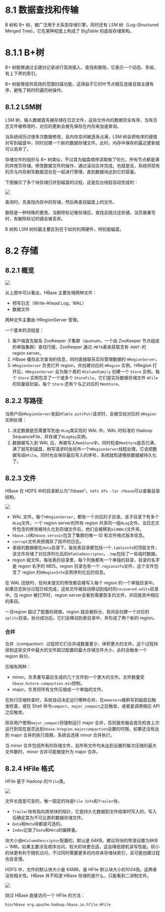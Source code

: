 # 8.1 数据查找和传输

B 树和 B+ 树，被广泛用于关系型存储引擎，同时还有 LSM 树（Log-Structured Merged Tree)，它在某种程度上构成了 BigTable 的底层存储架构。

# 8.1.1 B+树

B+ 树能够通过主键对记录进行高效插入、查找和删除。它表示一个动态、多层、有上下界的索引。

B+ 树能够提供高效的范围扫描功能，这得益于它的叶节点相互连接且按主键有序，避免了耗时的遍历树操作。

## 8.1.2 LSM树

LSM 树，输入数据首先被存储在日志文件，这些文件内的数据完全有序。当有日志文件被修改时，对应的更新会被先保存在内存来加速查询。

当系统经历过很多次数据修改，且内存空间被逐渐占满，LSM 树会把有序的键值对写到磁盘中，同时创建一个新的数据存储文件。此时，内存中保存的最近更新就可以丢弃了。

存储文件的组织与 B+ 树类似，不过其为磁盘顺序读取做了优化，所有节点都是满的并按页存储。修改数据文件的操作，通过滚动合并完成。也就是说，系统将现有的页与内存刷写数据混合在一起进行管理，直到数据块达到它的容量。

下图展示了多个块存储归并到磁盘的过程，这是后台线程自动完成的：

![](img/chap8/img0.png)

查询时，先查找内存中的存储，然后再查找磁盘上的文件。

删除是一种特殊的更改，当删除标记被存储后，查找会跳过这些键。当页眉重写时，有删除标记的键会被丢弃。

B 树和 LSM 树的最主要区别在于如何利用硬件，特别是磁盘。

# 8.2 存储

## 8.2.1 概览

![](img/chap8/img1.png)

从上图中可以看出，HBase 主要处理两种文件：

- 预写日志（Write-Ahead Log，WAL）
- 数据文件

两种文件主要由 HRegionServer 管理。

一个基本的流程是：

1. 客户端首先联系 ZooKeeper 子集群（quorum，一个由 ZooKeeper 节点组成的单独集群）查找行键。ZooKeeper 通过`.META`表来获取含有`-ROOT-`的 region server。
2. HBase 缓存此次查询的信息，同时直接联系实际管理数据的 `HRegionServer`。
3. `HRegionServer` 负责打开 region，并创建对应的 `HRegion` 实例。HRegion 打开后，`HRegionServer` 会为每个表的 `HColumnFamily` 创建一个 `Store` 实例。每个 `Store` 实例包含了一个或多个 `StoreFile`，它们是实际数据存储文件 `HFile` 的轻量级封装。每个 `Store` 还有个与之对应的 `MemStore`。

## 8.2.2 写路径

当用户向`HRegionServer`发起`HTable.put(Put)`请求时，会被交给对应的 `HRegion`实例处理：

1. 决定数据是否需要写到由 `HLog`类实现的 WAL 中。WAL 时标准的 Hadoop SequenceFile，并存储了`HLogKey`实例。
2. 数据被写入到 WAL 后，再被写入`MemStore`中。同时检查`MemStore`是否已满，满了就写到磁盘。刷写请求时由另外一个`HRegionServer`线程处理，它会把数据写成`HFile`。同时也会保存最后写入的序号，系统就知道哪些数据被持久化了。

## 8.2.3 文件

HBase 在 HDFS 中的目录默认为"/hbase"。`hdfs dfs -lsr /hbase`可以查看目录结构。

![](img/chap8/img2.png)

- WAL 文件。每个`HRegionServer`，都有一个对应的子目录，该子目录下有多个`HLog`文件。一个 region server的所有 region 共享同一组`HLog`文件。当日志文件包含的修改被持久化到存储文件后，他们会被移到`oldWALS`文件夹。
- `hbase.id`和`hbase.versoin`包含了集群的唯一 ID 和文件格式版本信息。
- `corrupt`文件夹把偶存了损坏的日志。
- 表级的数据都在`data`目录下。每张表目录都包括一个`.tableinfo`的顶层文件，该文件存储了对应序列化后的`HTableDescriptor`。`.tmp`包括了一些临时数据。
- region 级文件。每张表的目录里，每个列族都有一个单独的目录，目录的名字是 region 名字的 MD5。region 目录也有一个`.regioninfo`文件，这个文件包含了 region 的`HRegionInfo`实例序列化后的信息。

在 WAL 回放时，任何未提交的修改都会被写入每个 region 的一个单独目录中。如果日志拆分过程已经完成，这些文件被自动移动到临时的`recovered.edits`目录中。当 region 被打开时，region server会看到需要恢复的文件，并回放其中相应的条目。

一旦region 超过了配置的阈值，region 就会被拆分。其间会创建一个对应的`splits`目录。拆分成功后，它们会移动到表目录中，并形成了两个新的 region。

### 合并

合并（compaction）过程将它们合并成数量更少、体积更大的文件。这个过程持续到这些文件中最大的文件超过配置的最大存储文件大小，此时会触发一个 region 拆分。

压缩有两种：

- minor。负责重写最后生成的几个文件到一个更大的文件。文件数量受`hbase.hstore.compaction.min`控制。
- major。负责将所有文件压缩成一个单独的文件。

在执行压缩检查时，系统自动决定运行哪种合并。在`memstore`被刷写到磁盘后触发检查，或在 Shell 命令`compact`、`major_compact`之后触发，或者是调用相应 API 之后触发。

除非用户使用`major_compact`将强制运行 major 合并，否则服务器会首先检查上次运行到现在是否达到`hbase.hregion.majorcompaction`设置的时限。如果还没有达到 major 合并的执行周期，系统会选择 minor 合并执行。

当 minor 合并包括所有的存储文件，且所有文件均未达到设置的每次压缩的最大文件数时，minor 合并可能被提升为 major 合并。

## 8.2.4 HFile 格式

HFile 基于 Hadoop 的`TFile`类。

![](img/chap8/img3.png)

文件长度是可变的，唯一固定的块是`File Info`和`Trailer`块。

- `Trailer`块有指向其他块的指针，它是持久化数据到文件结束时写入的，写入后确定其为不可比那的数据存储文件。
- `Data`和`Meta`块都是可选的。
- `Index`记录了`Data`和`Meta`的偏移量。

块大小由`HColumnDescriptor`配置的，默认是 64KB。建议将块的带澳设置为8KB ~ 1MB。如果主要涉及顺序访问，较大的块更合适，这会降低随机读写性能。较小的块更有利于随机访问，不过同时需要更多的内存来存储块索引，且可能创建过程也会变慢。

HDFS 中，文件的默认快大小是 64MB，是 HFile 默认块大小的1024倍。这两者没有相关性。HBase 并不知道 HBase 存储的是什么，只能看到二进制文件。

![](img/chap8/img4.png)

绕过 HBase 直接访问一个 HFile 的方法：

```shell
bin/hbase org.apache.hadoop.hbase.io.hfile.HFile
```

